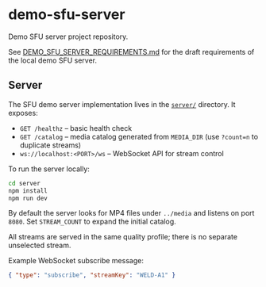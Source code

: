 # demo-sfu-server

Demo SFU server project repository.

See [DEMO_SFU_SERVER_REQUIREMENTS.md](DEMO_SFU_SERVER_REQUIREMENTS.md) for the draft requirements of the local demo SFU server.

## Server

The SFU demo server implementation lives in the [`server/`](server) directory. It exposes:

- `GET /healthz` – basic health check
- `GET /catalog` – media catalog generated from `MEDIA_DIR` (use `?count=n` to duplicate streams)
- `ws://localhost:<PORT>/ws` – WebSocket API for stream control

To run the server locally:

```bash
cd server
npm install
npm run dev
```

By default the server looks for MP4 files under `../media` and listens on port `8080`. Set `STREAM_COUNT` to expand the initial catalog.

All streams are served in the same quality profile; there is no separate unselected stream.

Example WebSocket subscribe message:

```json
{ "type": "subscribe", "streamKey": "WELD-A1" }
```

